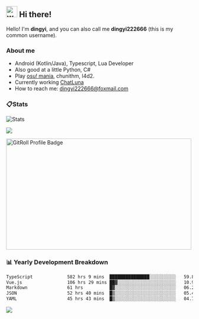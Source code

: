 ## <img alt="wave" src="https://raw.githubusercontent.com/MartinHeinz/MartinHeinz/master/wave.gif" width="30px"> Hi there!

Hello! I'm **dingyi**, and you can also call me **dingyi222666** (this is my common username).

### About me

- Android (Kotlin/Java), Typescript, Lua Developer
- Also good at a little Python, C#
- Play [osu! mania](https://osu.ppy.sh/users/29808669), chunithm, l4d2.
- Currently working [ChatLuna](https://github.com/ChatLunaLab)
- How to reach me: [dingyi222666@foxmail.com](mailto:dingyi222666@foxmail.com)

### 📋Stats

![Stats](https://github-readme-stats.vercel.app/api?username=dingyi222666&show_icons=true&icon_color=47A69E&title_color=47A69E&count_private=true)    

![](https://api.githubtrends.io/user/svg/dingyi222666/langs?time_range=one_year&include_private=True&loc_metric=changed&theme=classic)

<a href="https://gitroll.io/profile/uILsSgRUcbEP5MZt3W3atcIvOKBy1" target="_blank"><img  width='500px' height='300px' src="https://gitroll.io/api/badges/profiles/v1/uILsSgRUcbEP5MZt3W3atcIvOKBy1?theme=kawaiiCat" alt="GitRoll Profile Badge"/></a>

### 📊 Yearly Development Breakdown

<!--START_SECTION:waka-->

```txt
TypeScript             582 hrs 9 mins  ███████████████░░░░░░░░░░   59.80 %
Vue.js                 106 hrs 29 mins ██▓░░░░░░░░░░░░░░░░░░░░░░   10.94 %
Markdown               61 hrs          █▓░░░░░░░░░░░░░░░░░░░░░░░   06.27 %
JSON                   52 hrs 40 mins  █▒░░░░░░░░░░░░░░░░░░░░░░░   05.41 %
YAML                   45 hrs 43 mins  █▒░░░░░░░░░░░░░░░░░░░░░░░   04.70 %
```

<!--END_SECTION:waka-->

![](https://komarev.com/ghpvc/?username=dingyi222666)
